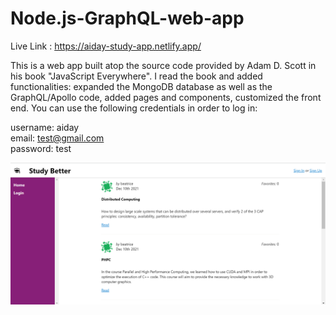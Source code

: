 # Node.js-GraphQL-web-app

Live Link : https://aiday-study-app.netlify.app/

This is a web app built atop the source code provided by Adam D. Scott in his book "JavaScript Everywhere". I read the book and added functionalities: expanded the MongoDB database as well as the GraphQL/Apollo code, added pages and components, customized the front end. You can use the following credentials in order to log in:

username: aiday <br/>
email: test@gmail.com <br/>
password: test <br/>

![alt text](https://github.com/aiday-mar/Node.js-GraphQL-web-app/blob/master/study-app.PNG?raw=true)

